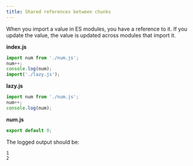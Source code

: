 ```yaml
---
title: Shared references between chunks
---
```


When you import a value in ES modules, you have a reference to it. If you update the value, the value is updated across modules that import it.

**index.js**

```js
import num from './num.js';
num++;
console.log(num);
import('./lazy.js');
```

**lazy.js**

```js
import num from './num.js';
num++;
console.log(num);
```

**num.js**

```js
export default 0;
```

The logged output should be:

```
1
2
```
